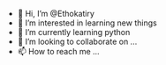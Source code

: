- 👋 Hi, I’m @Ethokatiry
- 👀 I’m interested in learning new things
- 🌱 I’m currently learning python
- 💞️ I’m looking to collaborate on ...
- 📫 How to reach me ...

<!---
Ethokatiry/Ethokatiry is a ✨ special ✨ repository because its `README.md` (this file) appears on your GitHub profile.
You can click the Preview link to take a look at your changes.
--->
